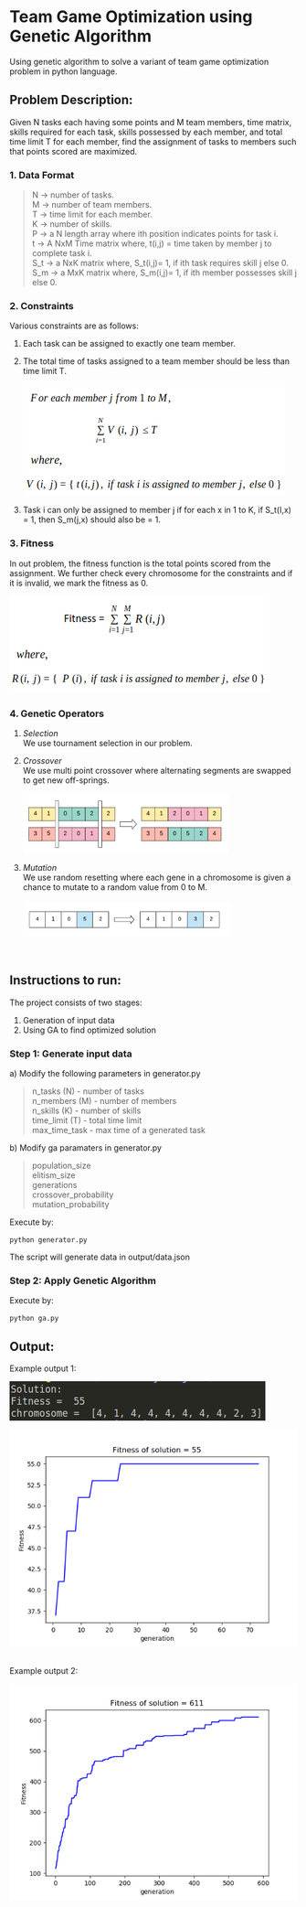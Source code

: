 # Team Game Optimization using Genetic Algorithm

Using genetic algorithm to solve a variant of team game optimization problem in python language.


## Problem Description:

Given N tasks each having some points and M team members, time matrix, skills required for each task, skills possessed by each member, and total time limit T for each member, find the assignment of tasks to members such that points scored are maximized. 

### 1. Data Format

> N -> number of tasks. <br>
> M -> number of team members. <br>
> T -> time limit for each member. <br>
> K -> number of skills. <br>
> P -> a N length array where ith position indicates points for task i. <br>
> t -> A NxM Time matrix where, 
> t(i,j) = time taken by member j to complete task i. <br>
> S_t -> a NxK matrix where, S_t(i,j)= 1, if ith task requires skill j else 0. <br>
> S_m -> a MxK matrix where, S_m(i,j)= 1, if ith member possesses skill j else 0.

### 2. Constraints

Various constraints are as follows:

1. Each task can be assigned to exactly one team member.

2. The total time of tasks assigned to a team member should be less than time limit T. <br> <br> 
![condition](images/condition.png)

3. Task i can only be assigned to member j if for each x in 1 to K, if S_t(I,x) = 1, then S_m(j,x) should also be = 1. 

### 3. Fitness 

In out problem, the fitness function is the total points scored from the assignment. We further check every chromosome for the constraints and if it is invalid, we mark the fitness as 0. <br> <br>
![fitness](images/fitness.png)


### 4. Genetic Operators

1. *Selection* <br>
We use tournament selection in our problem.

2. *Crossover* <br>
We use multi point crossover where alternating segments are swapped to get new off-springs. <br> <br>
![crossover](images/crossover.png)

3. *Mutation* <br>
We use random resetting where each gene in a chromosome is given a chance to mutate to a random value from 0 to M. <br> <br>
![mutation](images/mutation.png)

<br>

## Instructions to run:

The project consists of two stages:

1. Generation of input data
2. Using GA to find optimized solution


### Step 1: Generate input data

a) Modify the following parameters in generator.py

> n_tasks (N) - number of tasks<br>
> n_members (M) - number of members <br>
> n_skills (K) - number of skills <br>
> time_limit (T) - total time limit <br>
> max_time_task - max time of a generated task <br>

b) Modify ga paramaters in generator.py

> population_size <br>
>  elitism_size <br>
>  generations <br>
>  crossover_probability <br>
>  mutation_probability

Execute by:
```
python generator.py
```

The script will generate data in output/data.json


### Step 2: Apply Genetic Algorithm

Execute by:
```
python ga.py
```

## Output:

Example output 1:

![Output](output/Figure_3.png)

![Graph](output/Figure_2.png)


<br>
Example output 2:

![Graph](output/Figure_1.png)
